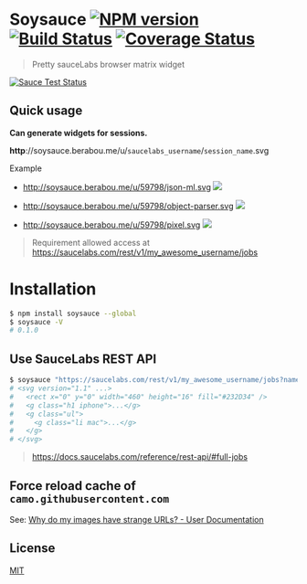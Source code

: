 # Soysauce [![NPM version][npm-image]][npm] [![Build Status][travis-image]][travis] [![Coverage Status][coveralls-image]][coveralls]

> Pretty sauceLabs browser matrix widget

[![Sauce Test Status][sauce-image]][sauce]

## Quick usage

__Can generate widgets for sessions.__

__http__://soysauce.berabou.me/u/`saucelabs_username`/`session_name`.svg

Example
* http://soysauce.berabou.me/u/59798/json-ml.svg
  ![](http://soysauce.berabou.me/u/59798/json-ml.svg)

* http://soysauce.berabou.me/u/59798/object-parser.svg
  ![](http://soysauce.berabou.me/u/59798/object-parser.svg)

* http://soysauce.berabou.me/u/59798/pixel.svg
  ![](http://soysauce.berabou.me/u/59798/pixel.svg)

> Requirement allowed access at https://saucelabs.com/rest/v1/my_awesome_username/jobs

# Installation
```bash
$ npm install soysauce --global
$ soysauce -V
# 0.1.0
```

## Use SauceLabs REST API
```bash
$ soysauce "https://saucelabs.com/rest/v1/my_awesome_username/jobs?name=job_session_name&full=true&limit=50"
# <svg version="1.1" ...>
#   <rect x="0" y="0" width="460" height="16" fill="#232D34" />
#   <g class="h1 iphone">...</g>
#   <g class="ul">
#     <g class="li mac">...</g>
#   </g>
# </svg>
```

> https://docs.saucelabs.com/reference/rest-api/#full-jobs

## Force reload cache of `camo.githubusercontent.com`
See: [Why do my images have strange URLs? - User Documentation](https://help.github.com/articles/why-do-my-images-have-strange-urls/)

License
---
[MIT][License]

[License]: http://59naga.mit-license.org/

[sauce-image]: http://soysauce.berabou.me/u/59798/zuul-example.svg
[sauce]: https://saucelabs.com/u/59798
[npm-image]:https://img.shields.io/npm/v/soysauce.svg?style=flat-square
[npm]: https://npmjs.org/package/soysauce
[travis-image]: http://img.shields.io/travis/59naga/soysauce.svg?style=flat-square
[travis]: https://travis-ci.org/59naga/soysauce
[coveralls-image]: http://img.shields.io/coveralls/59naga/soysauce.svg?style=flat-square
[coveralls]: https://coveralls.io/r/59naga/soysauce?branch=master
